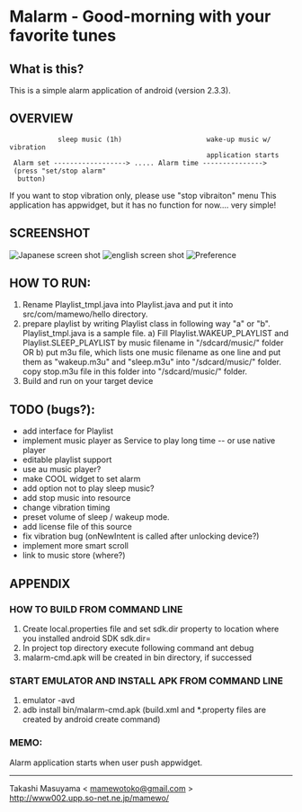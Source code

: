 # Malarm - Good-morning with your favorite tunes
## What is this?

This is a simple alarm application of android (version 2.3.3).

## OVERVIEW
                sleep music (1h)                     wake-up music w/ vibration
                                                     application starts
     Alarm set ------------------> ..... Alarm time --------------->
     (press "set/stop alarm"
      button)

 If you want to stop vibration only, please use "stop vibraiton" menu
 This application has appwidget, but it has no function for now.... very simple!

## SCREENSHOT
![Japanese screen shot](https://github.com/mamewotoko/malarm/raw/master/doc/alarm_ja.png)
![english screen shot](https://github.com/mamewotoko/malarm/raw/master/doc/alarm_en.png)
![Preference](https://github.com/mamewotoko/malarm/raw/master/doc/malarm_pref.png)

## HOW TO RUN:
1. Rename Playlist_tmpl.java into Playlist.java and put it into src/com/mamewo/hello directory.
2. prepare playlist by writing Playlist class in following way "a" or "b". Playlist_tmpl.java is a sample file.
  a) Fill Playlist.WAKEUP_PLAYLIST and Playlist.SLEEP_PLAYLIST by music
  filename in "/sdcard/music/" folder
  OR
  b) put m3u file, which lists one music filename as one line and put them as "wakeup.m3u" and
  "sleep.m3u" into "/sdcard/music/" folder.
  copy stop.m3u file in this folder into "/sdcard/music/" folder.
3. Build and run on your target device

## TODO (bugs?):
- add interface for Playlist
- implement music player as Service to play long time
-- or use native player
- editable playlist support
- use au music player?
- make COOL widget to set alarm
- add option not to play sleep music?
- add stop music into resource
- change vibration timing
- preset volume of sleep / wakeup mode.
- add license file of this source
- fix vibration bug (onNewIntent is called after unlocking device?)
- implement more smart scroll
- link to music store (where?)

## APPENDIX
### HOW TO BUILD FROM COMMAND LINE
1. Create local.properties file and set sdk.dir property to location where you installed android SDK
    sdk.dir=<path to android SDK>
2. In project top directory execute following command
    ant debug
3. malarm-cmd.apk will be created in bin directory, if successed

### START EMULATOR AND INSTALL APK FROM COMMAND LINE
1. 
    emulator -avd <avdname>
2.
    adb install bin/malarm-cmd.apk
(build.xml and *.property files are created by android create command)

### MEMO:
Alarm application starts when user push appwidget.

----
Takashi Masuyama < mamewotoko@gmail.com >  
http://www002.upp.so-net.ne.jp/mamewo/
